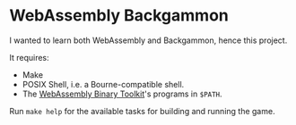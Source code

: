 # WebAssembly Backgammon

I wanted to learn both WebAssembly and Backgammon, hence this project.

It requires:

* Make
* POSIX Shell, i.e. a Bourne-compatible shell.
* The [WebAssembly Binary Toolkit](https://github.com/WebAssembly/wabt)'s programs in `$PATH`.

Run `make help` for the available tasks for building and running the game.

